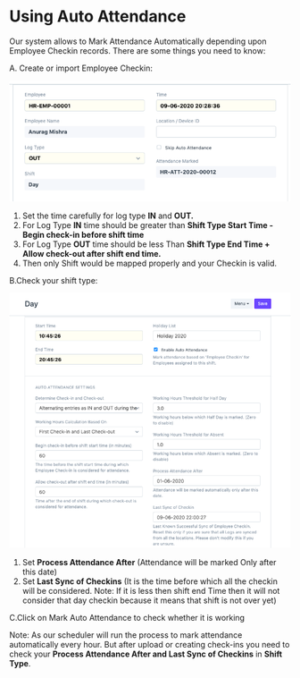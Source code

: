
# Using Auto Attendance



Our system allows to Mark Attendance Automatically depending upon Employee Checkin records. There are some things you need to know:


A. Create or import Employee Checkin:


![](/files/zTTsnRA.png)


1. Set the time carefully for log type **IN** and **OUT.**
2. For Log Type **IN** time should be greater than **Shift Type Start Time - Begin check-in before shift time**
3. For Log Type **OUT** time should be less Than **Shift Type End Time + Allow check-out after shift end time.**
4. Then only Shift would be mapped properly and your Checkin is valid.


B.Check your shift type:


![](/files/ant5ZYn.png)


1. Set **Process Attendance After** (Attendance will be marked Only after this date)
2. Set **Last Sync of Checkins** (It is the time before which all the checkin will be considered. Note: If it is less then shift end Time then it will not consider that day checkin because it means that shift is not over yet)


C.Click on Mark Auto Attendance to check whether it is working


Note: As our scheduler will run the process to mark attendance automatically every hour. But after upload or creating check-ins you need to check your **Process Attendance After and Last Sync of Checkins** in **Shift Type**.




